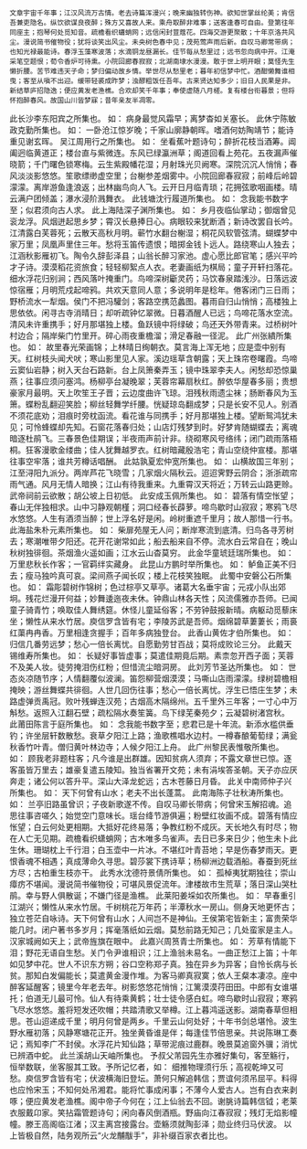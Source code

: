 <!-- { "loadSidebar": true } -->
	文章宇宙千年事；江汉风流万古情。老去诗篇浑漫兴；晚来幽独转伤神。欲知世掌丝纶美；肯信吾兼吏隐名。纵饮欲谋良夜醉；殊方又喜故人来。乘舟取醉非难事；送客逢春可自由。登第往年同座主；抱琴何处觅知音。疏檐看织蠨蛸网；远信闲封荳蔻花。四海交游更聚散；十年京洛共风尘。漫说简书催物役；犹将谈笑出风尘。未央树色春中见；茂苑莺声雨后新。自叹马卿常带病；也知光禄最能诗。春浮玉藻寒波落；水滴铜龙昼漏长。佳节每从愁里过；远书忽向病中开。江淹采笔空题恨；荀令香炉可待熏。小院回廊春寂寂；北湖南埭水漫漫。敢于世上明开眼；莫怪先生懒折腰。苦节难违天子命；梦归偏动故乡情。举世尽从愁里老；暮年初信梦中忙。酒酣懒舞谁相曳；客至从嗔不出迎。缓带轻裘成昨梦；浊醪粗饭任吾年。古来贤达知多少；旧日人民果是非。新结草庐招隐逸；便应黄发老渔樵。合欢却笑千年事；奉使虚随八月槎。复有楼台衔暮景；但将怀抱醉春风。故国山川皆梦寐；昔年亲友半凋零。
此长沙李东阳宾之所集也。
	如：
	病身最觉风霜早；离梦杳如关塞长。
此休宁陈敏政克勤所集也。
	如：
	一卧沧江惊岁晚；千家山廓静朝晖。嗜酒何妨陶靖节；能诗重见谢玄晖。
吴江周用行之所集也。
	如：
	坐看蕉叶题诗句；醉折花枝当酒筹。阊阖迥临黄道正；楼台直与紫微连。东风已绿瀛洲草；阁道回看上苑花。五夜漏声催晓箭；千门曙色锁寒梅。云生紫殿幡花湿；月射珠光贝阙寒。深院沉沉人悄悄；春风淡淡影悠悠。笙歌缥缈虚空里；台榭参差烟雾中。小院回廊春寂寂；前峰后岭碧濛濛。离岸游鱼逢浪返；出林幽鸟向人飞。云开日月临青琐；花拥弦歌咽画楼。晴云满户团倾盖；瀑水浸阶溅舞衣。
此钱塘沈行履道所集也。
	如：
	念我能书数字至；似君须向古人求。
此上海陆深子渊所集也。
	如：
	乡月夜临仙掌动；御烟曾见衮龙浮。风烟迸起思乡梦；霄汉长悬捧日心。病眼较来犹断酒；新诗改罢自长吟。江清露白芙蓉死；云散天高秋月明。蕲竹水翻台榭湿；桐花风软管弦清。蝴蝶梦中家万里；凤凰声里住三年。愁将玉笛传遗恨；暗掷金钱卜远人。路绕寒山人独去；江涵秋影雁初飞。陶令久辞彭泽县；山翁长醉习家池。虚心愿比郎官笔；感兴平吟才子诗。漠漠稻花资旅食；轻轻柳絮点人衣。老妻画纸为棋局；童子开轩扫落花。细水浮花归别涧；西风落叶掩重门。鸟啼深树斸灵药；马饮春泉踏浅沙。日落远波惊宿雁；月明荒戍起啼鸦。共欢天意同人意；多说明年是稔年。倦客闭门三日雨；野桥流水一犁烟。侯门不把冯驩剑；客路空携范蠡图。暮雨自归山悄悄；高楼独上思依依。闲寻古寺消晴日；却听疏钟忆翠微。日暮酒醒人已远；鸟啼花落水空流。清风未许重携手；好月那堪独上楼。鱼跃镜中将绿破；鸟还天外带青来。过桥树叶村边合；隔岸柴门竹里开。碎心雨夜重檐溜；滑足春融一径泥。
此广州张繢所集也。
	如：
	故里春光荣画锦；上林晴日绚朝衣。莫言海上浑无地；应是壶中别有天。红树枝头闻犬吠；寒山影里见人家。溪边瑶草含朝露；天上珠帘卷曙霞。鸟啼云窦仙岩静；树入天台石路新。台上凤箫秦弄玉；镜中珠翠李夫人。闲愁却恐惊巢燕；往事应须问塞鸿。杨柳亭台凝晚翠；芙蓉帘幕扇秋红。醉依华屋春多丽；贵想豪家月最明。天上吹笙王子晋；云边度曲许飞琼。泪残秋雨遗尘袜；肠断春风为玉箫。蝶粉乱翻迎笑脸；柳丝轻舞学纤腰。恍疑琼岛翻成梦；只是长安不见人。别酒不须花底劝；泪痕时旁枕函流。看花谁与同携手；好月那堪独上楼。望断鸳鸿犹未见；可怜蜂蝶却先知。石窗花落春归处；山店灯残梦到时。好梦肯随蝴蝶去；离魂暗逐杜鹃飞。三春景色佳期误；半夜雨声前计非。绕砌寒风号络纬；闭门疏雨落梧桐。狂客漫歌金缕曲；佳人犹舞越罗衣。红树暗藏殷浩宅；青山空绕仲宣楼。那堪往事空牢落；谁共芳樽话唱酬。
此姑孰夏宏仲宽所集也。
	如：
	山横故国三年别；江至浔阳九派分。两岸芦花飞晓雪；几家烟火隔秋云。迢迢霁野云阴合；浙浙疏帘雨气通。风月无情人暗换；江山有待我重来。九重霄汉天将近；万转云山路更赊。武帝祠前云欲散；胡公坡上日初低。
此安成玉佩所集也。
	如：
	碧落有情空怅望；春山无伴独相求。山中习静观朝槿；洞口经春长薜萝。啼鸟歇时山寂寂；寒鸦飞尽水悠悠。人生有酒须当醉；世上浮名好是闲。岭树重遮千里月；故人那惜一行书。
此海盐朱朴元素所集也。
	如：
	柴扉苑屋无人问；断岸寒流到底清。归鸟各寻芳树去；寒潮唯带夕阳还。花开花谢常如此；船去船来自不停。流水白云常自在；晚山秋树独徘徊。茶烟渔火遥如画；江水云山杳莫穷。
此金华童琥廷瑞所集也。
	如：
	万里悲秋长作客；一官羁绊实藏身。
此昆山方鹏时举所集也。
	如：
	鲈鱼正美不归去；瘦马独吟真可哀。梁间燕子闻长叹；楼上花枝笑独眠。
此蜀中安磐公石所集也。
	如：
	霜彫碧树作锦树；色过棕亭又草亭。诸葛大名垂宇宙；元戎小队出郊坰。残花烂漫开何益；妙舞逶迤夜未休。钟鼎山林各天性；风流儒雅亦吾师。已闻童子骑青竹；唤取佳人舞绣筵。休怪儿童延俗客；不劳钟鼓报新晴。病躯动觅藜床坐；懒性从来水竹居。庾信罗含皆有宅；李陵苏武是吾师。烟绵碧草萋萋长；雨裛红蕖冉冉香。万里相逢贪握手；百年多病独登台。
此香山黄佐才伯所集也。
	如：
	归信几番劳远梦；愁心一倍长离忧。自愿勤劳甘百战；莫将成败论三分。
此戴天锡维寿所集也。
	如：
	长疑好事皆虚事；莫遣佳期竟后期。素柰忽开西子面；芙蓉不及美人妆。徒劳掩泪伤红粉；但惜流尘暗洞房。
此刘芳节圣达所集也。
	如：
	世态炎凉随节序；人情翻覆似波澜。笛怨柳营烟漠漠；马嘶山店雨濛濛。绿树碧檐相掩映；游丝舞蝶共徘徊。人世几回伤往事；愁心一倍长离忧。浮生已悟庄生梦；未路虚弹贡禹冠。败叶残蝉连汉苑；古烟高木隔绵州。五千里外三年客；一寸心中万斛愁。返照入江翻石壁；疏松隔水奏笙簧。鸟下绿芜秦苑夕；云凝碧树渚宫秋。
此莆田陈言于庭所集也。
	如：
	念我能书数字至；悲君已是十年流。新添水槛供垂钓；许坐层轩数散愁。衰草夕阳江上路；渔歌樵唱水边村。一樽春酿葡萄绿；满瓮秋香竹叶青。僧归黄叶林边寺；人候夕阳江上舟。
此广州黎民表惟敬所集也。
	如：
	顾我老非题柱客；凡今谁是出群雄。因知贫病人须弃；不露文章世已惊。逐客虽皆万里去；雄豪复遣五陵知。独当省署开文苑；未有涓埃答圣朝。天子亦应厌奔走；诸公何以答升平。深山大泽龙蛇远；古木苍藤日月昏。
此关中南师仲子兴所集也。
	如：
	天下何曾有山水；老夫不出长蓬蒿。
此南海陈子壮秋涛所集也。
	如：
	兰亭旧路虽曾识；子夜新歌遂不传。自叹马卿长带病；何曾宋玉解招魂。追思往事咨嗟久；始觉空门意味长。瑶台绛节游俱遍；粉壁红妆画不成。碧落有情应怅望；白云何处更相期。大抵好花终易落；争教红粉不成灰。天长地久有时尽；物在人亡无见期。疏檐看织蟏蛸网；古木唯多鸟雀声。去日已多来日少；他生未卜此生休。珊瑚枕上千行泪；白玉壶中一片冰。不堪红叶青苔地；早是伤春梦雨天。更恨香魂不相遇；真成薄命久寻思。碧莎裳下携诗草；杨柳洲边载酒船。春蚕到死丝方尽；古柏重生枝亦干。
此秀水沈德符景倩所集也。
	如：
	孤棹夷犹期独往；崇山瘴疠不堪闻。漫说简书催物役；可堪风景促流年。津楼故市生荒草；落日深山哭杜鹃。幸与野人俱散诞；不嫌门径是渔樵。
此莱阳姜埰如农所集也。
	如：
	早春重引江湖兴；懒性从来水竹居。千树桃花万年药；半潭秋水一房山。侧身天地更怀古；独立苍茫自咏诗。天下何曾有山水；人间岂不是神仙。王侯第宅皆新主；富贵荣华能几时。闭户著书多岁月；挥毫落纸如云烟。莫愁前路无知己；几处蛮家是主人。汉家城阙如天上；武帝旌旗在眼中。
此嘉兴周筼青士所集也。
	如：
	芳草有情能下泪；野花无语自生愁。关门令尹谁相识；江上渔翁未易名。一曲正愁江上笛；十年如见梦中花。世人不识东方朔；谷口空称郑子真。独在异乡为异客；自怜长病与长贫。那知白发偏能长；莫遣黄金漫作堆。为客马卿真寂寞；依人王粲本凄凉。座中醉客延醒客；镜里今年老去年。树影悠悠花悄悄；江篱漠漠荇田田。中郎有女谁堪托；伯道无儿最可怜。仙人有待乘黄鹤；壮士徒令感白虹。啼鸟歇时山寂寂；寒鸦飞尽水悠悠。羞将短发还吹帽；共踏清歌又举樽。江上暮鸿遥送影。湖南春草但相思。苍山迢递成千里；明月何曾是两乡。千里云山何处好；十年书剑总堪怜。波生野水雁初落；风静寒塘花正开。独坐黄昏谁是伴；每逢佳节倍思亲。共说陈琳工奏记；焉知李广不封侯。水浮花片知仙路；草带泥痕过鹿群。晚景莫追窗外骥；消忧已辨酒中蛇。
此兰溪胡山天岫所集也。
	予叔父芾园先生亦雅好集句，客至觞行，恒举数联，坐客服其工致。予所记忆者，如：
	细推物理须行乐；高视乾坤又可愁。庾信罗含皆有宅；伏波横海旧登坛。萧何只解追韩信；贾谊何须吊屈平。料得也应怜宋玉；不知何处吊湘君。能将忙事成闲事；不薄今人爱古人。岂有白衣来剥啄；便应黄发老渔樵。阁中帝子今何在；江上仙翁去不回。谢朓诗篇韩信钺；老莱衣服戴卬家。笑拈霜管题诗句；闲向春风倒酒瓶。野庙向江春寂寂；残灯无焰影幢幢。滕王高阁临江渚；汉主离宫接露台。壶觞须就陶彭泽；勋业终归马伏波。
以上皆极自然，陆务观所云“火龙黼黻手”，非补缀百家衣者比也。
